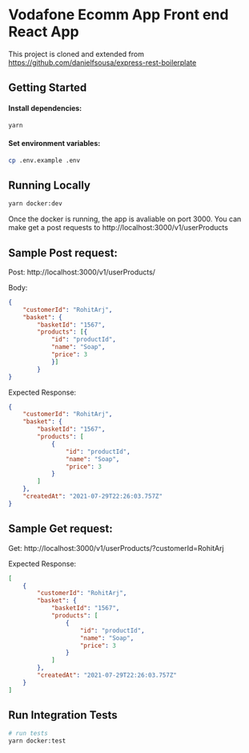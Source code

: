 # Vodafone Ecomm App Front end React App
This project is cloned and extended from https://github.com/danielfsousa/express-rest-boilerplate

## Getting Started

#### Install dependencies:

```bash
yarn
```

#### Set environment variables:

```bash
cp .env.example .env
```

## Running Locally

```bash
yarn docker:dev
```

Once the docker is running, the app is avaliable on port 3000. You can make get a post requests to 
http://localhost:3000/v1/userProducts

## Sample Post request:

Post: http://localhost:3000/v1/userProducts/

Body: 

```json
{
	"customerId": "RohitArj",
	"basket": {
		"basketId": "1567",
		"products": [{
			"id": "productId",
			"name": "Soap",
			"price": 3
			}]
		}
}
```

Expected Response:

```json
{
    "customerId": "RohitArj",
    "basket": {
        "basketId": "1567",
        "products": [
            {
                "id": "productId",
                "name": "Soap",
                "price": 3
            }
        ]
    },
    "createdAt": "2021-07-29T22:26:03.757Z"
}

```

## Sample Get request:

Get: http://localhost:3000/v1/userProducts/?customerId=RohitArj

Expected Response: 

```json
[
    {
        "customerId": "RohitArj",
        "basket": {
            "basketId": "1567",
            "products": [
                {
                    "id": "productId",
                    "name": "Soap",
                    "price": 3
                }
            ]
        },
        "createdAt": "2021-07-29T22:26:03.757Z"
    }
]
```

## Run Integration Tests

```bash
# run tests
yarn docker:test
```
